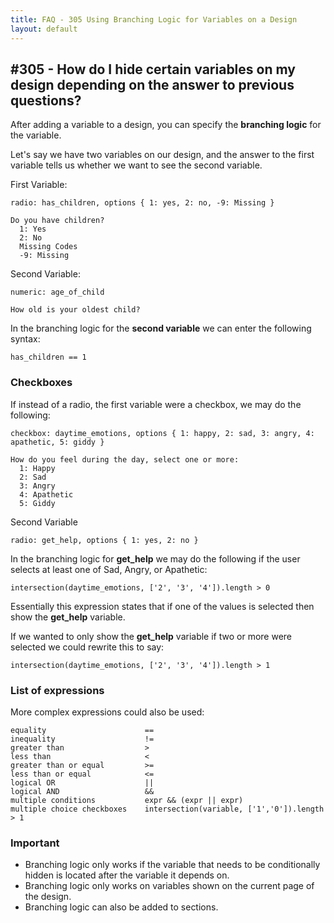 ```yaml
---
title: FAQ - 305 Using Branching Logic for Variables on a Design
layout: default
---
```


## #305 - How do I hide certain variables on my design depending on the answer to previous questions?

After adding a variable to a design, you can specify the **branching logic** for the variable.

Let's say we have two variables on our design, and the answer to the first variable tells us whether we want to see the second variable.

First Variable:

    radio: has_children, options { 1: yes, 2: no, -9: Missing }

    Do you have children?
      1: Yes
      2: No
      Missing Codes
      -9: Missing

Second Variable:

    numeric: age_of_child

    How old is your oldest child?

In the branching logic for the **second variable** we can enter the following syntax:

    has_children == 1

### Checkboxes

If instead of a radio, the first variable were a checkbox, we may do the following:

    checkbox: daytime_emotions, options { 1: happy, 2: sad, 3: angry, 4: apathetic, 5: giddy }

    How do you feel during the day, select one or more:
      1: Happy
      2: Sad
      3: Angry
      4: Apathetic
      5: Giddy

Second Variable

    radio: get_help, options { 1: yes, 2: no }

In the branching logic for **get_help** we may do the following if the user selects at least one of Sad, Angry, or Apathetic:

    intersection(daytime_emotions, ['2', '3', '4']).length > 0

Essentially this expression states that if one of the values is selected then show the **get_help** variable.

If we wanted to only show the **get_help** variable if two or more were selected we could rewrite this to say:

    intersection(daytime_emotions, ['2', '3', '4']).length > 1

### List of expressions
More complex expressions could also be used:

    equality                      ==
    inequality                    !=
    greater than                  >
    less than                     <
    greater than or equal         >=
    less than or equal            <=
    logical OR                    ||
    logical AND                   &&
    multiple conditions           expr && (expr || expr)
    multiple choice checkboxes    intersection(variable, ['1','0']).length > 1

### Important
* Branching logic only works if the variable that needs to be conditionally hidden is located after the variable it depends on.
* Branching logic only works on variables shown on the current page of the design.
* Branching logic can also be added to sections.
